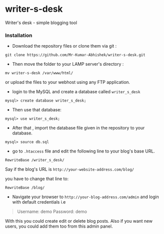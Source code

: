# writer-s-desk
Writer's desk - simple blogging tool

### Installation

* Download the repository files or clone them via git :

```
git clone https://github.com/Mr-Kumar-Abhishek/writer-s-desk.git
``` 



* Then move the folder to your LAMP server's directory :

```
mv writer-s-desk /var/www/html/
```

or upload the files to your webhost using any FTP application.




* login to the MySQL and create a database called `writer_s_desk`

```
mysql> create database writer_s_desk;
```



* Then use that database:

```
mysql> use writer_s_desk;
```



* After that , import the database file given in the repository to your database.

```
mysql> source db.sql
```



* go to `.htaccess` file and edit the following line to your blog's base URL.

```
RewriteBase /writer_s_desk/
```

Say if the blog's URL is `http://your-website-address.com/blog/`

you have to change that line to:

```
RewriteBase /blog/
```



* Navigate your browser to `http://your-blog-address.com/admin` and login with default credentials  i.e

> Username: demo
> Password: demo

With this you could create edit or delete blog posts. Also if you want new users, you could add them too from this admin panel.
